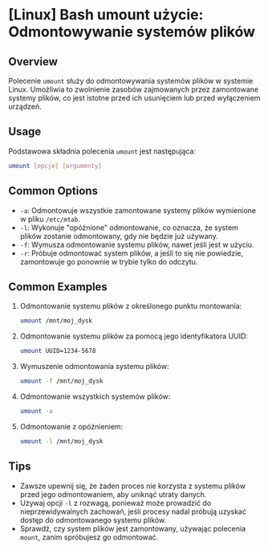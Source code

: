# [Linux] Bash umount użycie: Odmontowywanie systemów plików

## Overview
Polecenie `umount` służy do odmontowywania systemów plików w systemie Linux. Umożliwia to zwolnienie zasobów zajmowanych przez zamontowane systemy plików, co jest istotne przed ich usunięciem lub przed wyłączeniem urządzeń.

## Usage
Podstawowa składnia polecenia `umount` jest następująca:

```bash
umount [opcje] [argumenty]
```

## Common Options
- `-a`: Odmontowuje wszystkie zamontowane systemy plików wymienione w pliku `/etc/mtab`.
- `-l`: Wykonuje "opóźnione" odmontowanie, co oznacza, że system plików zostanie odmontowany, gdy nie będzie już używany.
- `-f`: Wymusza odmontowanie systemu plików, nawet jeśli jest w użyciu.
- `-r`: Próbuje odmontować system plików, a jeśli to się nie powiedzie, zamontowuje go ponownie w trybie tylko do odczytu.

## Common Examples
1. Odmontowanie systemu plików z określonego punktu montowania:
   ```bash
   umount /mnt/moj_dysk
   ```

2. Odmontowanie systemu plików za pomocą jego identyfikatora UUID:
   ```bash
   umount UUID=1234-5678
   ```

3. Wymuszenie odmontowania systemu plików:
   ```bash
   umount -f /mnt/moj_dysk
   ```

4. Odmontowanie wszystkich systemów plików:
   ```bash
   umount -a
   ```

5. Odmontowanie z opóźnieniem:
   ```bash
   umount -l /mnt/moj_dysk
   ```

## Tips
- Zawsze upewnij się, że żaden proces nie korzysta z systemu plików przed jego odmontowaniem, aby uniknąć utraty danych.
- Używaj opcji `-l` z rozwagą, ponieważ może prowadzić do nieprzewidywalnych zachowań, jeśli procesy nadal próbują uzyskać dostęp do odmontowanego systemu plików.
- Sprawdź, czy system plików jest zamontowany, używając polecenia `mount`, zanim spróbujesz go odmontować.